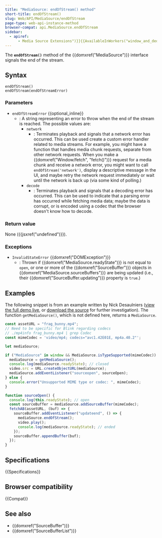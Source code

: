```yaml
---
title: "MediaSource: endOfStream() method"
short-title: endOfStream()
slug: Web/API/MediaSource/endOfStream
page-type: web-api-instance-method
browser-compat: api.MediaSource.endOfStream
sidebar:
  - apiref:
      - Media Source Extensions")}}{{AvailableInWorkers("window_and_dedicated
---
```


The **`endOfStream()`** method of the
{{domxref("MediaSource")}} interface signals the end of the stream.

## Syntax

```js-nolint
endOfStream()
endOfStream(endOfStreamError)
```

### Parameters

- `endOfStreamError` {{optional_inline}}
  - : A string representing an error to throw when the end of the stream
    is reached. The possible values are:
    - `network`
      - : Terminates playback and signals that a network error has
        occurred. This can be used create a custom error handler related to media streams.
        For example, you might have a function that handles media chunk requests, separate
        from other network requests. When you make a {{domxref("Window/fetch", "fetch()")}} request for a media
        chunk and receive a network error, you might want
        to call `endOfStream('network')`, display a descriptive message in the
        UI, and maybe retry the network request immediately or wait until the network is
        back up (via some kind of polling.)
    - `decode`
      - : Terminates playback and signals that a decoding error has
        occurred. This can be used to indicate that a parsing error has occurred while
        fetching media data; maybe the data is corrupt, or is encoded using a codec that
        the browser doesn't know how to decode.

### Return value

None ({{jsxref("undefined")}}).

### Exceptions

- `InvalidStateError` {{domxref("DOMException")}}
  - : Thrown if {{domxref("MediaSource.readyState")}} is not equal to `open`, or one or more of the {{domxref("SourceBuffer")}} objects in {{domxref("MediaSource.sourceBuffers")}} are being updated (i.e., their {{domxref("SourceBuffer.updating")}} property is
    `true`.)

## Examples

The following snippet is from an example written by Nick Desaulniers ([view the full demo live](https://nickdesaulniers.github.io/netfix/demo/bufferAll.html), or [download the source](https://github.com/nickdesaulniers/netfix/blob/gh-pages/demo/bufferAll.html) for further investigation). The function `getMediaSource()`, which is not defined here, returns a `MediaSource`.

```js
const assetURL = "frag_bunny.mp4";
// Need to be specific for Blink regarding codecs
// ./mp4info frag_bunny.mp4 | grep Codec
const mimeCodec = 'video/mp4; codecs="avc1.42E01E, mp4a.40.2"';

let mediaSource;

if ("MediaSource" in window && MediaSource.isTypeSupported(mimeCodec)) {
  mediaSource = getMediaSource();
  console.log(mediaSource.readyState); // closed
  video.src = URL.createObjectURL(mediaSource);
  mediaSource.addEventListener("sourceopen", sourceOpen);
} else {
  console.error("Unsupported MIME type or codec: ", mimeCodec);
}

function sourceOpen() {
  console.log(this.readyState); // open
  const sourceBuffer = mediaSource.addSourceBuffer(mimeCodec);
  fetchAB(assetURL, (buf) => {
    sourceBuffer.addEventListener("updateend", () => {
      mediaSource.endOfStream();
      video.play();
      console.log(mediaSource.readyState); // ended
    });
    sourceBuffer.appendBuffer(buf);
  });
}
```

## Specifications

{{Specifications}}

## Browser compatibility

{{Compat}}

## See also

- {{domxref("SourceBuffer")}}
- {{domxref("SourceBufferList")}}
